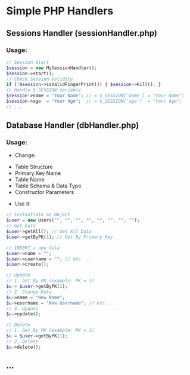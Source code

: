 # Simple PHP Handlers
## Sessions Handler (sessionHandler.php)
### Usage:
```php
// Session Start
$session = new MySessionHandler();
$session->start();
// Check Session Validity
if (!$session->isValidFingerPrint()) { $session->kill(); }
// Handle $_SESSION variable
$session->name = "Your Name"; // = $_SESSION['name'] = "Your Name";
$session->age  = "Your Age";  // = $_SESSION['age']  = "Your Age";
// ...
```
## Database Handler (dbHandler.php)
### Usage:
* Change:
- Table Structure
- Primary Key Name
- Table Name
- Table Schema & Data Type
- Constructor Parameters
* Use it:
```php
// Instantiate an Object
$user = new Users("", "", "", "", "", "", "", "");
// Get Data
$user->getAll(); // Get All Data
$user->getByPK(1); // Get By Primary Key

// INSERT a new data
$user->name = "";
$user->username = ""; // etc ...
$user->create();

// Update
// 1. Get By PK (example: PK = 1)
$u = $user->getByPK(1);
// 2. Change Data
$u->name = "New Name";
$u->username = "New Username"; // etc ...
// 3. Update
$u->update();

// Delete
// 1. Get By PK (example: PK = 1)
$u = $user->getByPK(1);
// 2. Delete
$u->delete();
```
## ...
